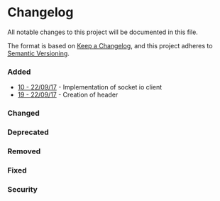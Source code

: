 # Changelog

All notable changes to this project will be documented in this file.

The format is based on [Keep a Changelog](https://keepachangelog.com/en/1.0.0/),
and this project adheres to [Semantic Versioning](https://semver.org/spec/v2.0.0.html).

### Added

- [10 - 22/09/17](https://icaropaiva.atlassian.net/browse/JB-10) - Implementation of socket io client
- [19 - 22/09/17](https://icaropaiva.atlassian.net/browse/JB-19) - Creation of header

### Changed

### Deprecated

### Removed

### Fixed

### Security
